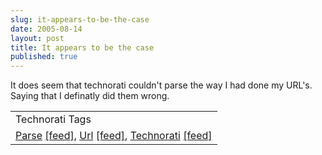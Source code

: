 ```yaml
---
slug: it-appears-to-be-the-case
date: 2005-08-14
layout: post
title: It appears to be the case
published: true
---
```

It does seem that technorati couldn't parse the way I had done my URL's.  Saying that I definatly did them wrong.<br /><table class="TechnoratiHead TagHeader">
<tr><td>Technorati Tags</td></tr>
<tr class="Technorati"><td>
<a href="http://www.technorati.com/tag/Parse" class="Tag" rel="tag">Parse</a> <a href="http://feeds.technorati.com/feed/posts/tag/Parse" class="Tag">[feed]</a>, <a href="http://www.technorati.com/tag/Url" class="Tag" rel="tag">Url</a> <a href="http://feeds.technorati.com/feed/posts/tag/Url" class="Tag">[feed]</a>, <a href="http://www.technorati.com/tag/Technorati" class="Tag" rel="tag">Technorati</a> <a href="http://feeds.technorati.com/feed/posts/tag/Technorati" class="Tag">[feed]</a>
</td></tr>
</table><div class="blogger-post-footer"><img class="posterous_download_image" src="https://blogger.googleusercontent.com/tracker/8109338-112404501199434987?l=www.kinlan.co.uk%2Findex.html" height="1" alt="" width="1" /></div>

